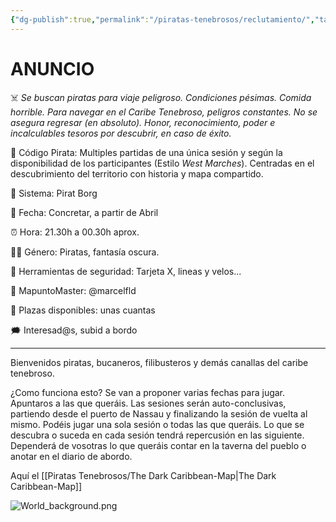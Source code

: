 ```yaml
---
{"dg-publish":true,"permalink":"/piratas-tenebrosos/reclutamiento/","tags":["gardenEntry"]}
---
```


# ANUNCIO

☠️ *Se buscan piratas para viaje peligroso. Condiciones pésimas. Comida horrible. Para navegar en el Caribe Tenebroso, peligros constantes. No se asegura regresar (en absoluto). Honor, reconocimiento, poder e incalculables tesoros por descubrir, en caso de éxito.*

📜 Código Pirata: Multiples partidas de una única sesión y según la disponibilidad de los participantes (Estilo *West Marches*). Centradas en el descubrimiento del territorio con historia y mapa compartido. 

🎲 Sistema: Pirat Borg

📆 Fecha: Concretar, a partir de Abril

⏰ Hora: 21.30h a 00.30h aprox.

🏴‍☠️ Género: Piratas, fantasía oscura.

🚦 Herramientas de seguridad: Tarjeta X, lineas y velos...

🦜 MapuntoMaster: @marcelfld

👥 Plazas disponibles: unas cuantas 

🗯️ Interesad@s, subid a bordo 


--------------------
Bienvenidos piratas, bucaneros, filibusteros y demás canallas del caribe tenebroso. 

¿Como funciona esto?
Se van a proponer varias fechas para jugar. Apuntaros a las que queráis. 
Las sesiones serán auto-conclusivas, partiendo desde el puerto de Nassau y finalizando la sesión de vuelta al mismo. Podéis jugar una sola sesión o todas las que queráis. 
Lo que se descubra o suceda en cada sesión tendrá repercusión en las siguiente. Dependerá de vosotras lo que queráis contar en la taverna del pueblo o anotar en el diario de abordo. 

Aquí el [[Piratas Tenebrosos/The Dark Caribbean-Map\|The Dark Caribbean-Map]]

![World_background.png](/img/user/Piratas%20Tenebrosos/attachments/World_background.png)

